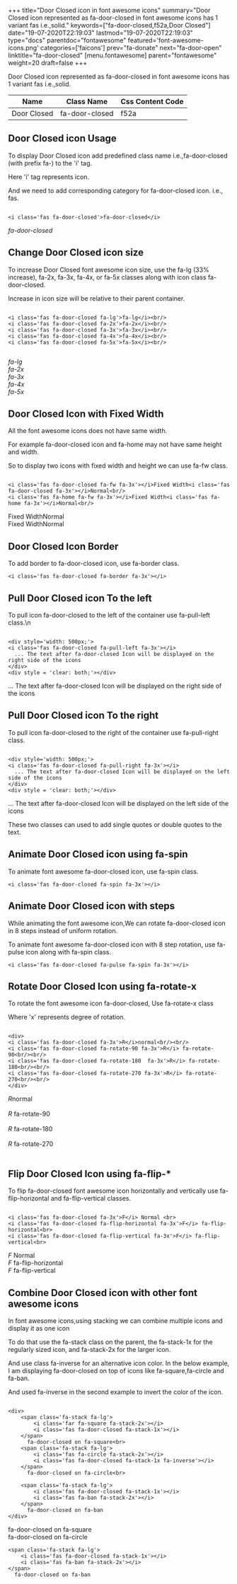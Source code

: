 +++
title="Door Closed icon in font awesome icons"
summary="Door Closed icon represented as fa-door-closed in font awesome icons has 1 variant fas i.e.,solid."
keywords=["fa-door-closed,f52a,Door Closed"]
date="19-07-2020T22:19:03"
lastmod="19-07-2020T22:19:03"
type="docs"
parentdoc="fontawesome"
featured='font-awesome-icons.png'
categories=['faicons']
prev="fa-donate"
next="fa-door-open"
linktitle="fa-door-closed"
[menu.fontawesome]
parent="fontawesome"
weight=20
draft=false
+++


Door Closed icon represented as fa-door-closed in font awesome icons has 1 variant fas i.e.,solid.

<div class='table-responsive'><table class='table'><thead><tr><th>Name</th><th>Class Name</th><th>Css Content Code</th></tr></thead><tbody><tr><td>Door Closed</td><td>fa-door-closed</td><td>f52a</td></tr></tbody></table></div>



## Door Closed icon Usage

To display Door Closed icon add predefined class name i.e.,fa-door-closed (with prefix fa-) to the 'i' tag.

Here 'i' tag represents icon.

And we need to add corresponding category for fa-door-closed icon. i.e., fas.


```

<i class='fas fa-door-closed'>fa-door-closed</i>
```

<i class='fas fa-door-closed'>fa-door-closed</i>




## Change Door Closed icon size
To increase Door Closed font awesome icon size, use the fa-lg (33% increase), fa-2x, fa-3x, fa-4x, or fa-5x classes along with icon class fa-door-closed.

Increase in icon size will be relative to their parent container. 

```

<i class='fas fa-door-closed fa-lg'>fa-lg</i><br/>
<i class='fas fa-door-closed fa-2x'>fa-2x</i><br/>
<i class='fas fa-door-closed fa-3x'>fa-3x</i><br/>
<i class='fas fa-door-closed fa-4x'>fa-4x</i><br/>
<i class='fas fa-door-closed fa-5x'>fa-5x</i><br/>
            
```

<i class='fas fa-door-closed fa-lg'>fa-lg</i><br/>
<i class='fas fa-door-closed fa-2x'>fa-2x</i><br/>
<i class='fas fa-door-closed fa-3x'>fa-3x</i><br/>
<i class='fas fa-door-closed fa-4x'>fa-4x</i><br/>
<i class='fas fa-door-closed fa-5x'>fa-5x</i><br/>
            



## Door Closed Icon with Fixed Width 

All the font awesome icons does not have same width.

For example fa-door-closed icon and fa-home may not have same height and width.

So to display two icons with fixed width and height we can use fa-fw class.


```

<i class='fas fa-door-closed fa-fw fa-3x'></i>Fixed Width<i class='fas fa-door-closed fa-3x'></i>Normal<br/>
<i class='fas fa-home fa-fw fa-3x'></i>Fixed Width<i class='fas fa-home fa-3x'></i>Normal<br/>
```

<i class='fas fa-door-closed fa-fw fa-3x'></i>Fixed Width<i class='fas fa-door-closed fa-3x'></i>Normal<br/>
<i class='fas fa-home fa-fw fa-3x'></i>Fixed Width<i class='fas fa-home fa-3x'></i>Normal<br/>



## Door Closed Icon Border 

To add border to fa-door-closed icon, use fa-border class.


```
<i class='fas fa-door-closed fa-border fa-3x'></i>

```
<i class='fas fa-door-closed fa-border fa-3x'></i>





## Pull Door Closed icon To the left

To pull icon fa-door-closed to the left of the container use fa-pull-left class.\n

```

<div style='width: 500px;'>
<i class='fas fa-door-closed fa-pull-left fa-3x'></i>
  ... The text after fa-door-closed Icon will be displayed on the right side of the icons
</div>
<div style = 'clear: both;'></div>
```

<div style='width: 500px;'>
<i class='fas fa-door-closed fa-pull-left fa-3x'></i>
  ... The text after fa-door-closed Icon will be displayed on the right side of the icons
</div>
<div style = 'clear: both;'></div>




## Pull Door Closed icon To the right
To pull icon fa-door-closed to the right of the container use fa-pull-right class.

```

<div style='width: 500px;'>
<i class='fas fa-door-closed fa-pull-right fa-3x'></i>
  ... The text after fa-door-closed Icon will be displayed on the left side of the icons
</div>
<div style = 'clear: both;'></div>
```

<div style='width: 500px;'>
<i class='fas fa-door-closed fa-pull-right fa-3x'></i>
  ... The text after fa-door-closed Icon will be displayed on the left side of the icons
</div>
<div style = 'clear: both;'></div>

These two classes can used to add single quotes or double quotes to the text.


## Animate Door Closed icon using fa-spin
To animate font awesome fa-door-closed icon, use fa-spin class.

```
<i class='fas fa-door-closed fa-spin fa-3x'></i>
```
<i class='fas fa-door-closed fa-spin fa-3x'></i>




## Animate Door Closed icon with steps
While animating the font awesome icon,We can rotate fa-door-closed icon in 8 steps instead of uniform rotation.

To animate font awesome fa-door-closed icon with 8 step rotation, use fa-pulse icon along with fa-spin class.


```
<i class='fas fa-door-closed fa-pulse fa-spin fa-3x'></i>

```
<i class='fas fa-door-closed fa-pulse fa-spin fa-3x'></i>





## Rotate Door Closed Icon using fa-rotate-x
To rotate the font awesome icon fa-door-closed, Use fa-rotate-x class

Where 'x' represents degree of rotation.


```

<div>
<i class='fas fa-door-closed fa-3x'>R</i>normal<br/><br/>
<i class='fas fa-door-closed fa-rotate-90 fa-3x'>R</i> fa-rotate-90<br/><br/> 
<i class='fas fa-door-closed fa-rotate-180  fa-3x'>R</i> fa-rotate-180<br/><br/> 
<i class='fas fa-door-closed fa-rotate-270 fa-3x'>R</i> fa-rotate-270<br/><br/>
</div>
```

<div>
<i class='fas fa-door-closed fa-3x'>R</i>normal<br/><br/>
<i class='fas fa-door-closed fa-rotate-90 fa-3x'>R</i> fa-rotate-90<br/><br/> 
<i class='fas fa-door-closed fa-rotate-180  fa-3x'>R</i> fa-rotate-180<br/><br/> 
<i class='fas fa-door-closed fa-rotate-270 fa-3x'>R</i> fa-rotate-270<br/><br/>
</div>




## Flip Door Closed Icon using fa-flip-*
To flip fa-door-closed font awesome icon horizontally and vertically use fa-flip-horizontal and fa-flip-vertical classes. 

```

<i class='fas fa-door-closed fa-3x'>F</i> Normal <br>
<i class='fas fa-door-closed fa-flip-horizontal fa-3x'>F</i> fa-flip-horizontal<br>
<i class='fas fa-door-closed fa-flip-vertical fa-3x'>F</i> fa-flip-vertical<br>
```

<i class='fas fa-door-closed fa-3x'>F</i> Normal <br>
<i class='fas fa-door-closed fa-flip-horizontal fa-3x'>F</i> fa-flip-horizontal<br>
<i class='fas fa-door-closed fa-flip-vertical fa-3x'>F</i> fa-flip-vertical<br>




## Combine Door Closed icon with other font awesome icons
In font awesome icons,using stacking we can combine multiple icons and display it as one icon 

To do that use the fa-stack class on the parent, the fa-stack-1x for the regularly sized icon, and fa-stack-2x for the larger icon.

And use class fa-inverse for an alternative icon color. 
In the below example, I am displaying fa-door-closed on top of icons like fa-square,fa-circle and fa-ban.

And used fa-inverse in the second example to invert the color of the icon.

```

<div>
    <span class='fa-stack fa-lg'>
        <i class='far fa-square fa-stack-2x'></i>
        <i class='fas fa-door-closed fa-stack-1x'></i>
    </span>
      fa-door-closed on fa-square<br>
    <span class='fa-stack fa-lg'>
        <i class='fas fa-circle fa-stack-2x'></i>
        <i class='fas fa-door-closed fa-stack-1x fa-inverse'></i>
    </span>
      fa-door-closed on fa-circle<br>

    <span class='fa-stack fa-lg'>
        <i class='fas fa-door-closed fa-stack-1x'></i>
        <i class='fas fa-ban fa-stack-2x'></i>
    </span>
      fa-door-closed on fa-ban
</div>
```

<div>
    <span class='fa-stack fa-lg'>
        <i class='far fa-square fa-stack-2x'></i>
        <i class='fas fa-door-closed fa-stack-1x'></i>
    </span>
      fa-door-closed on fa-square<br>
    <span class='fa-stack fa-lg'>
        <i class='fas fa-circle fa-stack-2x'></i>
        <i class='fas fa-door-closed fa-stack-1x fa-inverse'></i>
    </span>
      fa-door-closed on fa-circle<br>

    <span class='fa-stack fa-lg'>
        <i class='fas fa-door-closed fa-stack-1x'></i>
        <i class='fas fa-ban fa-stack-2x'></i>
    </span>
      fa-door-closed on fa-ban
</div>






